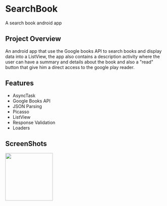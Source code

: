 # SearchBook
A search book android app

## Project Overview

An android app that use the Google books API to search books and display data into a ListView, the app also contains a description activity where the user can have a summary and details about the book and also a "read" button that give him a direct access to the google play reader.

## Features

- AsyncTask
- Google Books API
- JSON Parsing
- Picasso
- ListView
- Response Validation
- Loaders

## ScreenShots

<p float="left">
  <img src="https://user-images.githubusercontent.com/44711173/58520760-5baad080-8187-11e9-860e-8b2769f6fa8d.png
 " width="150" />
  
</p>

